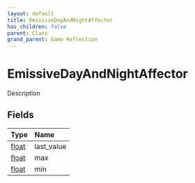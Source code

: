 ```yaml
---
layout: default
title: EmissiveDayAndNightAffector
has_children: false
parent: Class
grand_parent: Game Reflection
---
```

# EmissiveDayAndNightAffector
Description 

## Fields

| Type | Name |
|:----------|:--------------|
| [float](/riftbreaker-wiki/docs/game-reflection/components/float/) | last_value |
| [float](/riftbreaker-wiki/docs/game-reflection/components/float/) | max |
| [float](/riftbreaker-wiki/docs/game-reflection/components/float/) | min |

